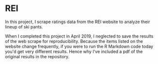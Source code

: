 # REI

In this project, I scrape ratings data from the REI website to analyze their lineup of ski pants.  

When I completed this project in April 2019, I neglected to save the results of the web scrape for reproducibility.  Because the items listed on the website change frequently, if you were to run the R Markdown code today you'd get very different results.  Hence why I've included a pdf of the original results in the repository.
